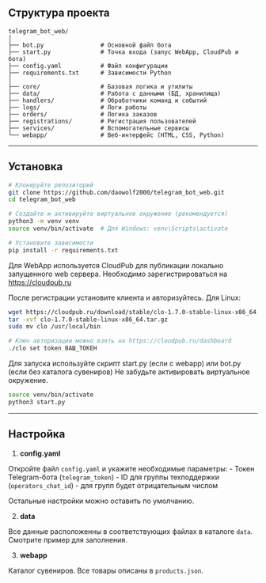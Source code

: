 ## Структура проекта

```
telegram_bot_web/
│
├── bot.py                # Основной файл бота
├── start.py              # Точка входа (запус WebApp, CloudPub и бота)
├── config.yaml           # Файл конфигурации
├── requirements.txt      # Зависимости Python
│
├── core/                 # Базовая логика и утилиты
├── data/                 # Работа с данными (БД, хранилища)
├── handlers/             # Обработчики команд и событий
├── logs/                 # Логи работы
├── orders/               # Логика заказов
├── registrations/        # Регистрация пользователей
├── services/             # Вспомогательные сервисы
└── webapp/               # Веб-интерфейс (HTML, CSS, Python)
```


---

## Установка

```bash
# Клонируйте репозиторий
git clone https://github.com/daowolf2000/telegram_bot_web.git
cd telegram_bot_web

# Создайте и активируйте виртуальное окружение (рекомендуется)
python3 -m venv venv
source venv/bin/activate  # Для Windows: venv\Scripts\activate

# Установите зависимости
pip install -r requirements.txt
```

Для WebApp используется CloudPub для публикации локально запущенного web сервера.
Необходимо зарегистрироваться на https://cloudpub.ru

После регистрации установите клиента и авторизуйтесь.
Для Linux:
```bash
wget https://cloudpub.ru/download/stable/clo-1.7.0-stable-linux-x86_64.tar.gz
tar -xvf clo-1.7.0-stable-linux-x86_64.tar.gz
sudo mv clo /usr/local/bin

# Ключ авторизации можно взять на https://cloudpub.ru/dashboard
./clo set token ВАШ_ТОКЕН
```

Для запуска используйте скрипт start.py (если с webapp) или bot.py (если без каталога сувениров)
Не забудьте активировать виртуальное окружение.
```bash
source venv/bin/activate
python3 start.py
```


---

## Настройка

1. **config.yaml**

Откройте файл `config.yaml` и укажите необходимые параметры:
    - Токен Telegram-бота (`telegram_token`)
    - ID для группы техподдержки (`operators_chat_id`) - для групп будет отрицательным числом

Остальные настройки можно оставить по умолчанию.

2. **data**

Все данные расположенны в соответствующих файлах в каталоге `data`. Смотрите пример для заполнения.

3. **webapp**

Каталог сувениров. Все товары описаны в `products.json`. 

